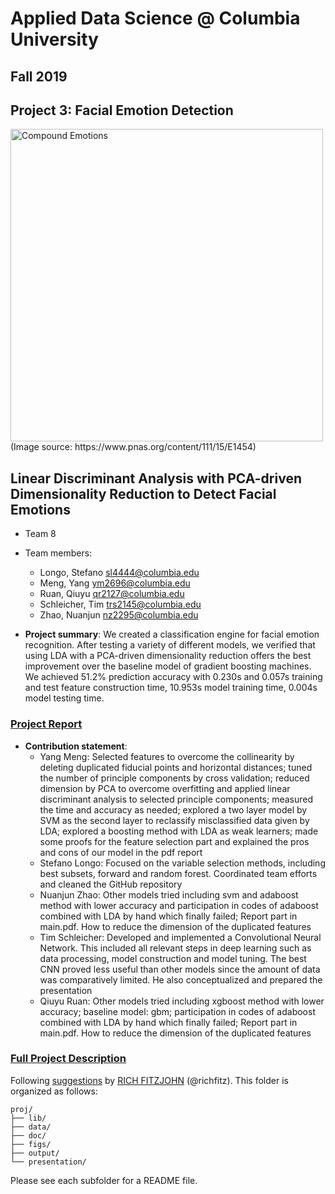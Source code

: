 # Applied Data Science @ Columbia University
## Fall 2019
## Project 3: Facial Emotion Detection

<img src="figs/CE.jpg" alt="Compound Emotions" width="500"/>
(Image source: https://www.pnas.org/content/111/15/E1454)

## Linear Discriminant Analysis with PCA-driven Dimensionality Reduction to Detect Facial Emotions

+ Team 8
+ Team members:
	+ Longo, Stefano sl4444@columbia.edu
	+ Meng, Yang ym2696@columbia.edu
	+ Ruan, Qiuyu qr2127@columbia.edu
	+ Schleicher, Tim trs2145@columbia.edu
	+ Zhao, Nuanjun nz2295@columbia.edu

+ **Project summary**: We created a classification engine for facial emotion recognition. After testing a variety of different models, we verified that using LDA with a PCA-driven dimensionality reduction offers the best improvement over the baseline model of gradient boosting machines. We achieved 51.2% prediction accuracy with 0.230s and 0.057s training and test feature construction time, 10.953s model training time, 0.004s model testing time.

### [Project Report](doc/main.pdf)
	
+ **Contribution statement**: 
	+ Yang Meng: Selected features to overcome the collinearity by deleting duplicated fiducial points and horizontal distances; tuned the number of principle components by cross validation; reduced dimension by PCA to overcome overfitting and applied linear discriminant analysis to selected principle components; measured the time and accuracy as needed; explored a two layer model by SVM as the second layer to reclassify misclassified data given by LDA; explored a boosting method with LDA as weak learners; made some proofs for the feature selection part and explained the pros and cons of our model in the pdf report
	+ Stefano Longo: Focused on the variable selection methods, including best subsets, forward and random forest. Coordinated team efforts and cleaned the GitHub repository
	+ Nuanjun Zhao: Other models tried including svm and adaboost method with lower accuracy and participation in codes of adaboost combined with LDA by hand which finally failed; Report part in main.pdf. How to reduce the dimension of the duplicated features
	+ Tim Schleicher: Developed and implemented a Convolutional Neural Network. This included all relevant steps in deep learning such as data processing, model construction and model tuning. The best CNN proved less useful than other models since the amount of data was comparatively limited. He also conceptualized and prepared the presentation
	+ Qiuyu Ruan: Other models tried including xgboost method with lower accuracy; baseline model: gbm; participation in codes of adaboost combined with LDA by hand which finally failed; Report part in main.pdf. How to reduce the dimension of the duplicated features

### [Full Project Description](doc/project3_desc.md)

Following [suggestions](http://nicercode.github.io/blog/2013-04-05-projects/) by [RICH FITZJOHN](http://nicercode.github.io/about/#Team) (@richfitz). This folder is organized as follows:

```
proj/
├── lib/
├── data/
├── doc/
├── figs/
├── output/
└── presentation/
```

Please see each subfolder for a README file.
